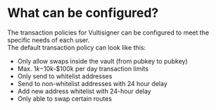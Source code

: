 # What can be configured?

The transaction policies for Vultisigner can be configured to meet the specific needs of each user. \
The default transaction policy can look like this:

* Only allow swaps inside the vault (from pubkey to pubkey)
* Max. $1k-$10k-$100k per day transaction limits
* Only send to whitelist addresses
* Send to non-whitelist addresses with 24 hour delay
* Add new address whitelist with 24-hour delay
* Only able to swap certain routes
